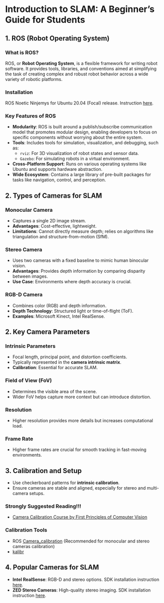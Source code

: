 # Introduction to SLAM: A Beginner’s Guide for Students

## 1. ROS (Robot Operating System)

### What is ROS?
ROS, or **Robot Operating System**, is a flexible framework for writing robot software. It provides tools, libraries, and conventions aimed at simplifying the task of creating complex and robust robot behavior across a wide variety of robotic platforms.

### Installation
ROS Noetic Ninjemys for Ubuntu 20.04 (Focal) release. Instruction [here](https://wiki.ros.org/noetic/Installation/Ubuntu).

### Key Features of ROS
- **Modularity**: ROS is built around a publish/subscribe communication model that promotes modular design, enabling developers to focus on specific components without worrying about the entire system.
- **Tools**: Includes tools for simulation, visualization, and debugging, such as:
  - `rviz`: For 3D visualization of robot states and sensor data.
  - `Gazebo`: For simulating robots in a virtual environment.
- **Cross-Platform Support**: Runs on various operating systems like Ubuntu and supports hardware abstraction.
- **Wide Ecosystem**: Contains a large library of pre-built packages for tasks like navigation, control, and perception.

## 2. Types of Cameras for SLAM
### Monocular Camera
- Captures a single 2D image stream.
- **Advantages**: Cost-effective, lightweight.
- **Limitations**: Cannot directly measure depth; relies on algorithms like triangulation and structure-from-motion (SfM).

### Stereo Camera
- Uses two cameras with a fixed baseline to mimic human binocular vision.
- **Advantages**: Provides depth information by comparing disparity between images.
- **Use Case**: Environments where depth accuracy is crucial.

### RGB-D Camera
- Combines color (RGB) and depth information.
- **Depth Technology**: Structured light or time-of-flight (ToF).
- **Examples**: Microsoft Kinect, Intel RealSense.


## 2. Key Camera Parameters
### Intrinsic Parameters
- Focal length, principal point, and distortion coefficients.
- Typically represented in the **camera intrinsic matrix**.
- **Calibration**: Essential for accurate SLAM.

### Field of View (FoV)
- Determines the visible area of the scene.
- Wider FoV helps capture more context but can introduce distortion.

### Resolution
- Higher resolution provides more details but increases computational load.

### Frame Rate
- Higher frame rates are crucial for smooth tracking in fast-moving environments.


## 3. Calibration and Setup
- Use checkerboard patterns for **intrinsic calibration**.
- Ensure cameras are stable and aligned, especially for stereo and multi-camera setups.

### Strongly Suggested Reading!!!
- [Camera Calibration Course by First Principles of Computer Vision](https://www.youtube.com/playlist?list=PL2zRqk16wsdoCCLpou-dGo7QQNks1Ppzo)

### Calibration Tools
- ROS [Camera_calibration](https://wiki.ros.org/camera_calibration) (Recommended for monocular and stereo cameras calibration)
- [kalibr](https://github.com/ethz-asl/kalibr)

## 4. Popular Cameras for SLAM
- **Intel RealSense**: RGB-D and stereo options. SDK installation instruction [here](https://github.com/IntelRealSense/librealsense/blob/master/doc/distribution_linux.md).
- **ZED Stereo Cameras**: High-quality stereo imaging. SDK installation instruction [here](https://www.stereolabs.com/en-sg/developers/release).



